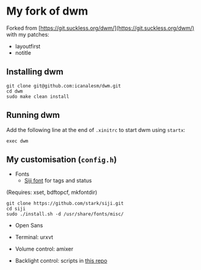 # My fork of dwm

Forked from [https://git.suckless.org/dwm/](https://git.suckless.org/dwm/) with my patches:

* layoutfirst
* notitle


## Installing dwm

```
git clone git@github.com:icanalesm/dwm.git
cd dwm
sudo make clean install
```


## Running dwm

Add the following line at the end of `.xinitrc` to start dwm using `startx`:
```
exec dwm
```


## My customisation (`config.h`)

* Fonts
  - [Siji font](https://github.com/stark/siji) for tags and status

(Requires: xset, bdftopcf, mkfontdir)
```
git clone https://github.com/stark/siji.git
cd siji
sudo ./install.sh -d /usr/share/fonts/misc/
```

  - Open Sans

* Terminal: urxvt

* Volume control: amixer

* Backlight control: scripts in [this repo](https://github.com/icanalesm/openSUSE-installation)
